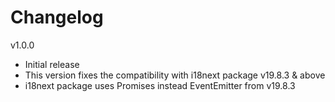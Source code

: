 # Changelog #
v1.0.0
- Initial release
- This version fixes the compatibility with i18next package v19.8.3 & above
- i18next package uses Promises instead EventEmitter from v19.8.3
